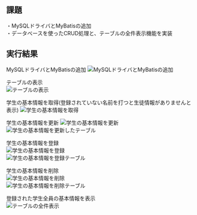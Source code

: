 ## 課題
・MySQLドライバとMyBatisの追加  
・データベースを使ったCRUD処理と、テーブルの全件表示機能を実装

## 実行結果
MySQLドライバとMyBatisの追加 
![MySQLドライバとMyBatisの追加](https://github.com/user-attachments/assets/d23ad22d-cc21-425c-ae0e-da386c39b5c3)

テーブルの表示   
![テーブルの表示](https://github.com/user-attachments/assets/b0df7ff4-3616-478e-ba08-90b5674b86de)

学生の基本情報を取得(登録されていない名前を打つと生徒情報がありませんと表示) 
![学生の基本情報を取得](https://github.com/user-attachments/assets/7065c857-e0dd-4683-8518-0291aec114c3)  
  
学生の基本情報を更新 
![学生の基本情報を更新](https://github.com/user-attachments/assets/f2037e37-1905-4fe2-9cf1-627f35daa33d)    
![学生の基本情報を更新したテーブル](https://github.com/user-attachments/assets/f7c8218a-5cc8-4264-bb65-d4011ccb7900)  
  
学生の基本情報を登録  
![学生の基本情報を登録](https://github.com/user-attachments/assets/40cc94a8-3503-4f5e-8480-0a61b47f6333)  
![学生の基本情報を登録テーブル](https://github.com/user-attachments/assets/b62a3227-0000-4e2c-8629-e03991864419)  

学生の基本情報を削除  
![学生の基本情報を削除](https://github.com/user-attachments/assets/88bf833e-1a32-4079-b2fc-50f212915a26)  
![学生の基本情報を削除テーブル](https://github.com/user-attachments/assets/f479d7c9-63d9-4c30-aa7c-4eff18fa20c1)  

登録された学生全員の基本情報を表示  
![テーブルの全件表示](https://github.com/user-attachments/assets/e3290cda-f6b9-479b-84b2-fd368a9b12ff)  

  
